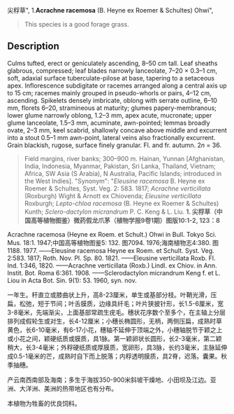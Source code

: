 尖稃草",
1.**Acrachne racemosa** (B. Heyne ex Roemer & Schultes) Ohwi",

> This species is a good forage grass.

## Description
Culms tufted, erect or geniculately ascending, 8–50 cm tall. Leaf sheaths glabrous, compressed; leaf blades narrowly lanceolate, 7–20 × 0.3–1 cm, soft, adaxial surface tuberculate-pilose at base, tapering to a setaceous apex. Inflorescence subdigitate or racemes arranged along a central axis up to 15 cm; racemes mainly grouped in pseudo-whorls or pairs, 4–12 cm, ascending. Spikelets densely imbricate, oblong with serrate outline, 6–10 mm, florets 6–20, stramineous at maturity; glumes papery-membranous; lower glume narrowly oblong, 1.2–3 mm, apex acute, mucronate; upper glume lanceolate, 1.5–3 mm, acuminate, awn-pointed; lemmas broadly ovate, 2–3 mm, keel scabrid, shallowly concave above middle and excurrent into a stout 0.5–1 mm awn-point, lateral veins also fractionally excurrent. Grain blackish, rugose, surface finely granular. Fl. and fr. autumn. 2*n* = 36.

> Field margins, river banks; 300–900 m. Hainan, Yunnan [Afghanistan, India, Indonesia, Myanmar, Pakistan, Sri Lanka, Thailand, Vietnam; Africa, SW Asia (S Arabia), N Australia, Pacific Islands; introduced in the West Indies].
  "Synonym": "*Eleusine racemosa* B. Heyne ex Roemer &amp; Schultes, Syst. Veg. 2: 583. 1817; *Acrachne verticillata* (Roxburgh) Wight &amp; Arnott ex Chiovenda; *Eleusine verticillata* Roxburgh; *Lepto-chloa* *racemosa* (B. Heyne ex Roemer &amp; Schultes) Kunth; *Sclero-dactylon micrandrum* P. C. Keng &amp; L. Liu.
**1. 尖稃草（中国高等植物图鉴）微药假龙爪茅（植物学报9卷1期）图版10:1-2, 123：8**

Acrachne racemosa (Heyne ex Roem. et Schult.) Ohwi in Bull. Tokyo Sci. Mus. 18:1. 1947;中国高等植物图鉴5: 132. 图7094. 1976;海南植物志4:380. 图1188. 1977. ——Eleusine racemosa Heyne ex Roem. et Schult. Syst. Veg. 2:583. 1817; Roth. Nov. Pl. Sp. 80. 1821. ——Eleusine verticillata Roxb. Fl. Ind. 1:346, 1820. ——Acrachne verticillata (Roxb.) Lindl. ex Chiov. in Ann. Instit. Bot. Roma 6:361. 1908. ——Sclerodactylon micrandrum Keng f. et L. Liou in Acta Bot. Sin. 9(1): 53. 1960, syn. nov.

一年生。秆直立或膝曲状上升，高8-23厘米，单生或基部分枝。叶鞘光滑，压扁，松弛，短于节间；叶舌膜质，边缘具纤毛；叶片狭披针形，长1.5-6厘米，宽3-8毫米，先端渐尖，上面基部常疏生疣毛。穗状花序数个至多个，在主轴上分层排列成假轮生或对生，长4-12厘米；小穗长椭圆形，无柄，两侧压扁，成熟时草黄色，长6-10毫米，有6-17小花，穗轴不延伸于顶端之外，小穗轴脱节于颖之上或小花之间，颖硬纸质或膜质，具1脉。第一颖卵状长圆形，长2-3毫米，第二颖稍大，长3-4毫米；外稃硬纸质或厚膜质，宽卵形，具3脉，长约3毫米，主脉延伸成0.5-1毫米的芒，成熟时自下而上脱落；内稃透明膜质，具2脊，迟落。囊果。秋季抽穗。

产云南西南部及海南；多生于海拔350-900米斜坡干燥地、小田坝及江边。亚洲、大洋洲、美洲的热带地区也有分布。

本植物为牲畜的优良饲料。
